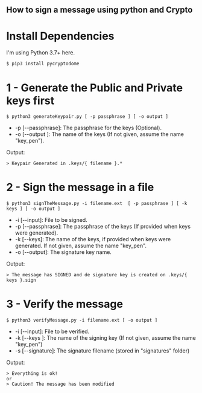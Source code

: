 ## How to sign a message using python and Crypto

# Install Dependencies

I'm using Python 3.7+ here.
```
$ pip3 install pycryptodome
```
# 1 - Generate the Public and Private keys first

```
$ python3 generateKeypair.py [ -p passphrase ] [ -o output ]
```
- -p \[--passphrase\]: The passphrase for the keys (Optional).
- -o \[--output \]: The name of the keys (If not given, assume the name "key_pen").

Output:
```
> Keypair Generated in .keys/{ filename }.*
```

# 2 - Sign the message in a file

```
$ python3 signTheMessage.py -i filename.ext  [ -p passphrase ] [ -k keys ] [ -o output ]
```
- -i \[--input\]: File to be signed.
- -p \[--passphrase\]: The passphrase of the keys (If provided when keys were generated).
- -k \[--keys\]: The name of the keys, if provided when keys were generated. If not given, assume the name "key_pen".
- -o \[--output\]: The signature key name.

Output:
```
> The message has SIGNED and de signature key is created on .keys/{ keys }.sign
```

# 3 - Verify the message

```
$ python3 verifyMessage.py -i filename.ext [ -o output ]
```
- -i \[--input\]: File to be verified.
- -k \[--keys \]: The name of the signing key (If not given, assume the name "key_pen")
- -s \[--signature\]: The signature filename (stored in "signatures" folder)

Output:
```
> Everything is ok!
or
> Caution! The message has been modified
```
